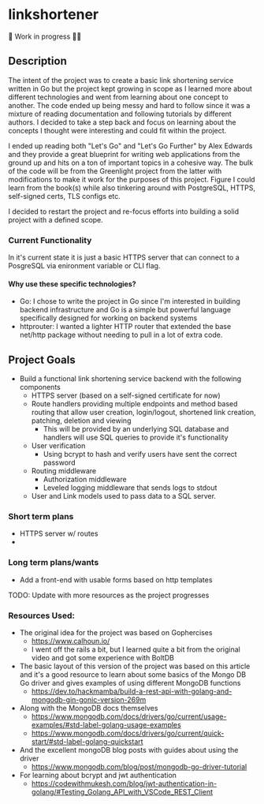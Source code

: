 # linkshortener

:construction: Work in progress :construction_worker::construction:

## Description
The intent of the project was to create a basic link shortening service written in Go but the project kept growing in scope as I learned more about different technologies and went from learning about one concept to another. The code ended up being messy and hard to follow since it was a mixture of reading documentation and following tutorials by different authors. I decided to take a step back and focus on learning about the concepts I thought were interesting and could fit within the project. 

I ended up reading both "Let's Go" and "Let's Go Further" by Alex Edwards and they provide a great blueprint for writing web applications from the ground up and hits on a ton of important topics in a cohesive way. The bulk of the code will be from the Greenlight project from the latter with modifications to make it work for the purposes of this project. Figure I could learn from the book(s) while also tinkering around with PostgreSQL, HTTPS, self-signed certs, TLS configs etc. 


I decided to restart the project and re-focus efforts into building a solid project with a defined scope. 

### Current Functionality
In it's current state it is just a basic HTTPS server that can connect to a PosgreSQL via enironment variable or CLI flag. 

#### Why use these specific technologies?
- Go: I chose to write the project in Go since I'm interested in building backend infrastructure and Go is a simple but powerful language specifically designed for working on backend systems
- httprouter: I wanted a lighter HTTP router that extended the base net/http package without needing to pull in a lot of extra code.

## Project Goals
- Build a functional link shortening service backend with the following components
    - HTTPS server (based on a self-signed certificate for now)
    - Route handlers providing multiple endpoints and method based routing that allow user creation, login/logout, shortened link creation, patching, deletion and viewing
        - This will be provided by an underlying SQL database and handlers will use SQL queries to provide it's functionality
    - User verification
        - Using bcrypt to hash and verify users have sent the correct password
    - Routing middleware
        - Authorization middleware
        - Leveled logging middleware that sends logs to stdout
    - User and Link models used to pass data to a SQL server.


### Short term plans
- HTTPS server w/ routes
- 

### Long term plans/wants
- Add a front-end with usable forms based on http templates





TODO: Update with more resources as the project progresses
### Resources Used:
- The original idea for the project was based on Gophercises
    - https://www.calhoun.io/
    - I went off the rails a bit, but I learned quite a bit from the original video and got some experience with BoltDB
- The basic layout of this version of the project was based on this article and it's a good resource to learn about some basics of the Mongo DB Go driver and gives examples of using different MongoDB functions
    - https://dev.to/hackmamba/build-a-rest-api-with-golang-and-mongodb-gin-gonic-version-269m
- Along with the MongoDB docs themselves 
    - https://www.mongodb.com/docs/drivers/go/current/usage-examples/#std-label-golang-usage-examples
    - https://www.mongodb.com/docs/drivers/go/current/quick-start/#std-label-golang-quickstart
- And the excellent mongoDB blog posts with guides about using the driver
    -   https://www.mongodb.com/blog/post/mongodb-go-driver-tutorial
- For learning about bcrypt and jwt authentication 
    - https://codewithmukesh.com/blog/jwt-authentication-in-golang/#Testing_Golang_API_with_VSCode_REST_Client
